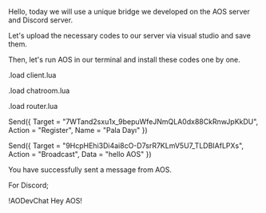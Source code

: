 Hello, today we will use a unique bridge we developed on the AOS server and Discord server.


Let's upload the necessary codes to our server via visual studio and save them.


Then, let's run AOS in our terminal and install these codes one by one.


.load client.lua


.load chatroom.lua


.load router.lua


Send({ Target = "7WTand2sxu1x_9bepuWfeJNmQLA0dx88CkRnwJpKkDU", Action = "Register", Name = "Pala Dayı" })


Send({ Target = "9HcpHEhi3Di4ai8cO-D7srR7KLmV5U7_TLDBIAfLPXs", Action = "Broadcast", Data = "hello AOS" })


You have successfully sent a message from AOS.


For Discord;


!AODevChat Hey AOS!
